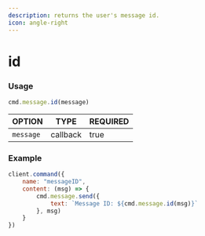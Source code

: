 ```yaml
---
description: returns the user's message id.
icon: angle-right
---
```


# id

### Usage

```javascript
cmd.message.id(message)
```

| OPTION    | TYPE     | REQUIRED |
| --------- | -------- | -------- |
| `message` | callback | true     |

### Example

```javascript
client.command({
    name: "messageID",
    content: (msg) => {
        cmd.message.send({
            text: `Message ID: ${cmd.message.id(msg)}`
        }, msg)
    }
})
```
